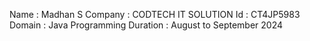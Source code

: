 Name : Madhan S
Company : CODTECH IT SOLUTION
Id : CT4JP5983
Domain : Java Programming
Duration : August to September 2024
